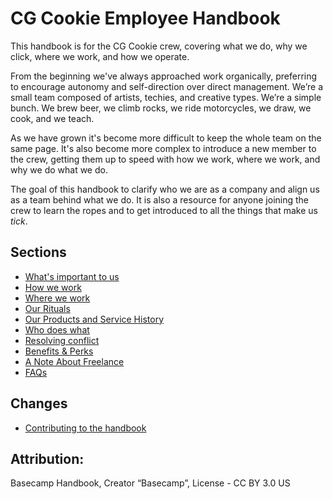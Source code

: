 # CG Cookie Employee Handbook

This handbook is for the CG Cookie crew, covering what we do, why we click, where we work, and how we operate.

From the beginning we've always approached work organically, preferring to encourage autonomy and self-direction over direct management. We’re a small team composed of artists, techies, and creative types. We’re a simple bunch. We brew beer, we climb rocks, we ride motorcycles, we draw, we cook, and we teach.

As we have grown it's become more difficult to keep the whole team on the same page. It's also become more complex to introduce a new member to the crew, getting them up to speed with how we work, where we work, and why we do what we do.

The goal of this handbook to clarify who we are as a company and align us as a team behind what we do. It is also a resource for anyone joining the crew to learn the ropes and to get introduced to all the things that make us *tick*.

## Sections
* [What's important to us](https://github.com/CGCookie/handbook/blob/master/what-is-important-to-us.md)
* [How we work](https://github.com/CGCookie/handbook/blob/master/how-we-work.md)
* [Where we work](https://github.com/CGCookie/handbook/blob/master/where-we-work.md)
* [Our Rituals](https://github.com/CGCookie/handbook/blob/master/our-rituals.md)
* [Our Products and Service History](https://github.com/CGCookie/handbook/blob/master/our-product-histories.md)
* [Who does what](https://github.com/CGCookie/handbook/blob/master/who-does-what.md)
* [Resolving conflict](https://github.com/CGCookie/handbook/blob/master/resolving-conflict.md)
* [Benefits & Perks](https://github.com/cgcookie/handbook/blob/master/benefits.md)
* [A Note About Freelance](https://github.com/CGCookie/handbook/blob/master/a-note-about-freelance.md) 
* [FAQs](https://github.com/cgcookie/handbook/blob/master/faqs.md)

## Changes
* [Contributing to the handbook](https://github.com/CGCookie/handbook/blob/master/CONTRIBUTING.md)

## Attribution:
Basecamp Handbook, Creator “Basecamp”, License - CC BY 3.0 US
